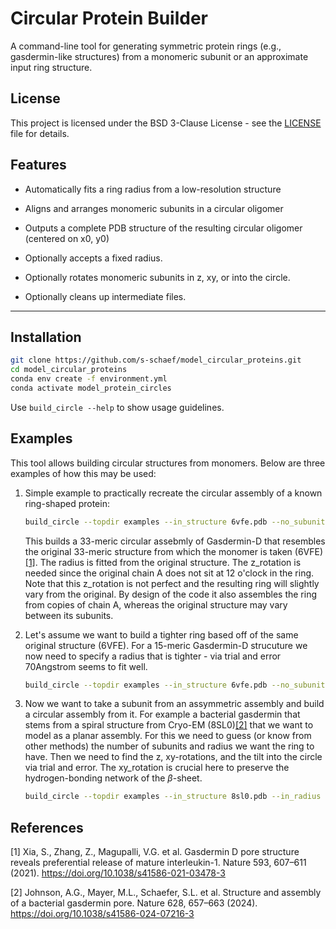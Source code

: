 # Circular Protein Builder

A command-line tool for generating symmetric protein rings (e.g., gasdermin-like structures) from a monomeric subunit or an approximate input ring structure.


## License

This project is licensed under the BSD 3-Clause License - see the [LICENSE](LICENSE) file for details.


## Features

- Automatically fits a ring radius from a low-resolution structure
- Aligns and arranges monomeric subunits in a circular oligomer
- Outputs a complete PDB structure of the resulting circular oligomer (centered on x0, y0)

- Optionally accepts a fixed radius.
- Optionally rotates monomeric subunits in z, xy, or into the circle.
- Optionally cleans up intermediate files.

---

## Installation

```bash
git clone https://github.com/s-schaef/model_circular_proteins.git
cd model_circular_proteins
conda env create -f environment.yml
conda activate model_protein_circles
```

Use `build_circle --help` to show usage guidelines. 

## Examples
This tool allows building circular structures from monomers. Below are three examples of how this may be used:

1. Simple example to practically recreate the circular assembly of a known ring-shaped protein:

    ```bash
    build_circle --topdir examples --in_structure 6vfe.pdb --no_subunits 33 --z_rotation 80
    ```

    This builds a 33-meric circular assebmly of Gasdermin-D that resembles the original 33-meric structure from which the monomer is taken (6VFE)[[1]](#1). The radius is fitted from the original structure. The z_rotation is needed since the original chain A does not sit at 12 o'clock in the ring. Note that this z_rotation is not perfect and the resulting ring will slightly vary from the original. By design of the code it also assembles the ring from copies of chain A, whereas the original structure may vary between its subunits. 

2. Let's assume we want to build a tighter ring based off of the same original structure (6VFE). For a 15-meric Gasdermin-D strucuture we now need to specify a radius that is tighter - via trial and error 70Angstrom seems to fit well. 

    ```bash
    build_circle --topdir examples --in_structure 6vfe.pdb --no_subunits 15 --z_rotation 80 --in_radius 70
    ```

3. Now we want to take a subunit from an assymmetric assembly and build a circular assembly from it. For example a bacterial gasdermin that stems from a spiral structure from Cryo-EM (8SL0)[[2]](#2) that we want to model as a planar assembly. For this we need to guess (or know from other methods) the number of subunits and radius we want the ring to have. Then we need to find the z, xy-rotations, and the tilt into the circle via trial and error. The xy_rotation is crucial here to preserve the hydrogen-bonding network of the $\beta$-sheet.

    ```bash
    build_circle --topdir examples --in_structure 8sl0.pdb --in_radius 178 --no_subunits 52 --z_rotation -80 --xy_rotation 78 --tilt 10
    ```




## References
<a id="1">[1]</a> 
Xia, S., Zhang, Z., Magupalli, V.G. et al.
Gasdermin D pore structure reveals preferential release of mature interleukin-1. 
Nature 593, 607–611 (2021). 
https://doi.org/10.1038/s41586-021-03478-3

<a id="2">[2]</a> 
Johnson, A.G., Mayer, M.L., Schaefer, S.L. et al.
Structure and assembly of a bacterial gasdermin pore.
Nature 628, 657–663 (2024).
https://doi.org/10.1038/s41586-024-07216-3